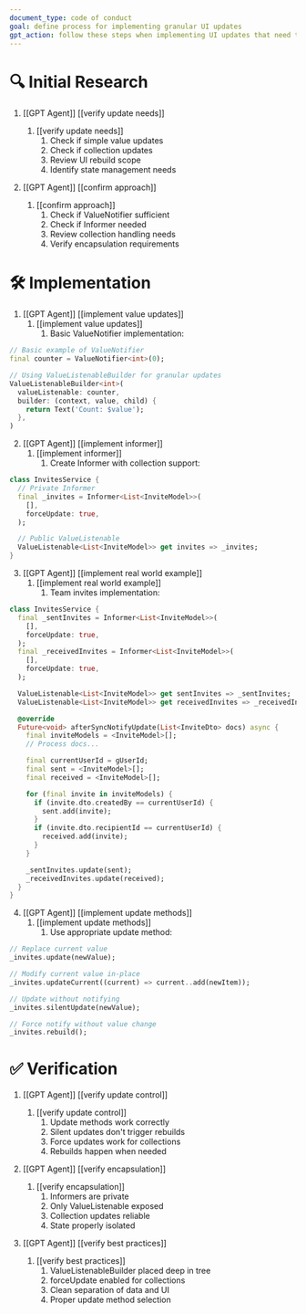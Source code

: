 ```yaml
---
document_type: code of conduct
goal: define process for implementing granular UI updates
gpt_action: follow these steps when implementing UI updates that need to be optimized
---
```


# 🔍 Initial Research

1. [[GPT Agent]] [[verify update needs]]
   1. [[verify update needs]]
      1. Check if simple value updates
      2. Check if collection updates
      3. Review UI rebuild scope
      4. Identify state management needs

2. [[GPT Agent]] [[confirm approach]]
   1. [[confirm approach]]
      1. Check if ValueNotifier sufficient
      2. Check if Informer needed
      3. Review collection handling needs
      4. Verify encapsulation requirements

# 🛠️ Implementation

1. [[GPT Agent]] [[implement value updates]]
   1. [[implement value updates]]
      1. Basic ValueNotifier implementation:
```dart
// Basic example of ValueNotifier
final counter = ValueNotifier<int>(0);

// Using ValueListenableBuilder for granular updates
ValueListenableBuilder<int>(
  valueListenable: counter,
  builder: (context, value, child) {
    return Text('Count: $value');
  },
)
```

2. [[GPT Agent]] [[implement informer]]
   1. [[implement informer]]
      1. Create Informer with collection support:
```dart
class InvitesService {
  // Private Informer
  final _invites = Informer<List<InviteModel>>(
    [],
    forceUpdate: true,
  );

  // Public ValueListenable
  ValueListenable<List<InviteModel>> get invites => _invites;
}
```

3. [[GPT Agent]] [[implement real world example]]
   1. [[implement real world example]]
      1. Team invites implementation:
```dart
class InvitesService {
  final _sentInvites = Informer<List<InviteModel>>(
    [],
    forceUpdate: true,
  );
  final _receivedInvites = Informer<List<InviteModel>>(
    [],
    forceUpdate: true,
  );

  ValueListenable<List<InviteModel>> get sentInvites => _sentInvites;
  ValueListenable<List<InviteModel>> get receivedInvites => _receivedInvites;

  @override
  Future<void> afterSyncNotifyUpdate(List<InviteDto> docs) async {
    final inviteModels = <InviteModel>[];
    // Process docs...

    final currentUserId = gUserId;
    final sent = <InviteModel>[];
    final received = <InviteModel>[];

    for (final invite in inviteModels) {
      if (invite.dto.createdBy == currentUserId) {
        sent.add(invite);
      }
      if (invite.dto.recipientId == currentUserId) {
        received.add(invite);
      }
    }

    _sentInvites.update(sent);
    _receivedInvites.update(received);
  }
}
```

4. [[GPT Agent]] [[implement update methods]]
   1. [[implement update methods]]
      1. Use appropriate update method:
```dart
// Replace current value
_invites.update(newValue);

// Modify current value in-place
_invites.updateCurrent((current) => current..add(newItem));

// Update without notifying
_invites.silentUpdate(newValue);

// Force notify without value change
_invites.rebuild();
```

# ✅ Verification

1. [[GPT Agent]] [[verify update control]]
   1. [[verify update control]]
      1. Update methods work correctly
      2. Silent updates don't trigger rebuilds
      3. Force updates work for collections
      4. Rebuilds happen when needed

2. [[GPT Agent]] [[verify encapsulation]]
   1. [[verify encapsulation]]
      1. Informers are private
      2. Only ValueListenable exposed
      3. Collection updates reliable
      4. State properly isolated

3. [[GPT Agent]] [[verify best practices]]
   1. [[verify best practices]]
      1. ValueListenableBuilder placed deep in tree
      2. forceUpdate enabled for collections
      3. Clean separation of data and UI
      4. Proper update method selection
